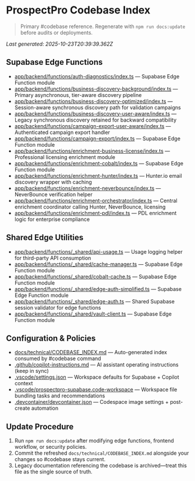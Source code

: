 # ProspectPro Codebase Index

> Primary #codebase reference. Regenerate with `npm run docs:update` before audits or deployments.

_Last generated: 2025-10-23T20:39:39.362Z_

## Supabase Edge Functions

- [app/backend/functions/auth-diagnostics/index.ts](app/backend/functions/auth-diagnostics/index.ts) — Supabase Edge Function module
- [app/backend/functions/business-discovery-background/index.ts](app/backend/functions/business-discovery-background/index.ts) — Primary asynchronous, tier-aware discovery pipeline
- [app/backend/functions/business-discovery-optimized/index.ts](app/backend/functions/business-discovery-optimized/index.ts) — Session-aware synchronous discovery path for validation campaigns
- [app/backend/functions/business-discovery-user-aware/index.ts](app/backend/functions/business-discovery-user-aware/index.ts) — Legacy synchronous discovery retained for backward compatibility
- [app/backend/functions/campaign-export-user-aware/index.ts](app/backend/functions/campaign-export-user-aware/index.ts) — Authenticated campaign export handler
- [app/backend/functions/campaign-export/index.ts](app/backend/functions/campaign-export/index.ts) — Supabase Edge Function module
- [app/backend/functions/enrichment-business-license/index.ts](app/backend/functions/enrichment-business-license/index.ts) — Professional licensing enrichment module
- [app/backend/functions/enrichment-cobalt/index.ts](app/backend/functions/enrichment-cobalt/index.ts) — Supabase Edge Function module
- [app/backend/functions/enrichment-hunter/index.ts](app/backend/functions/enrichment-hunter/index.ts) — Hunter.io email discovery wrapper with caching
- [app/backend/functions/enrichment-neverbounce/index.ts](app/backend/functions/enrichment-neverbounce/index.ts) — NeverBounce verification helper
- [app/backend/functions/enrichment-orchestrator/index.ts](app/backend/functions/enrichment-orchestrator/index.ts) — Central enrichment coordinator calling Hunter, NeverBounce, licensing
- [app/backend/functions/enrichment-pdl/index.ts](app/backend/functions/enrichment-pdl/index.ts) — PDL enrichment logic for enterprise compliance

## Shared Edge Utilities

- [app/backend/functions/_shared/api-usage.ts](app/backend/functions/_shared/api-usage.ts) — Usage logging helper for third-party API consumption
- [app/backend/functions/_shared/cache-manager.ts](app/backend/functions/_shared/cache-manager.ts) — Supabase Edge Function module
- [app/backend/functions/_shared/cobalt-cache.ts](app/backend/functions/_shared/cobalt-cache.ts) — Supabase Edge Function module
- [app/backend/functions/_shared/edge-auth-simplified.ts](app/backend/functions/_shared/edge-auth-simplified.ts) — Supabase Edge Function module
- [app/backend/functions/_shared/edge-auth.ts](app/backend/functions/_shared/edge-auth.ts) — Shared Supabase session validator for edge functions
- [app/backend/functions/_shared/vault-client.ts](app/backend/functions/_shared/vault-client.ts) — Supabase Edge Function module

## Configuration & Policies

- [docs/technical/CODEBASE_INDEX.md](docs/technical/CODEBASE_INDEX.md) — Auto-generated index consumed by #codebase command
- [.github/copilot-instructions.md](.github/copilot-instructions.md) — AI assistant operating instructions (keep in sync)
- [.vscode/settings.json](.vscode/settings.json) — Workspace defaults for Supabase + Copilot context
- [.vscode/prospectpro-supabase.code-workspace](.vscode/prospectpro-supabase.code-workspace) — Workspace file bundling tasks and recommendations
- [.devcontainer/devcontainer.json](.devcontainer/devcontainer.json) — Codespace image settings + post-create automation

## Update Procedure

1. Run `npm run docs:update` after modifying edge functions, frontend workflow, or security policies.
2. Commit the refreshed `docs/technical/CODEBASE_INDEX.md` alongside your changes so #codebase stays current.
3. Legacy documentation referencing the codebase is archived—treat this file as the single source of truth.

